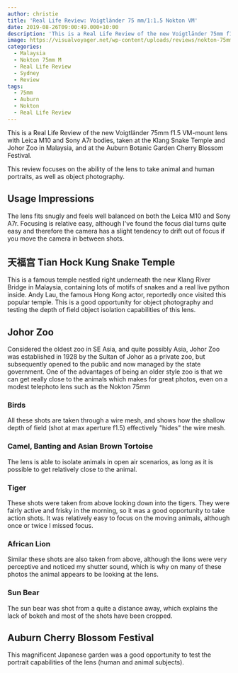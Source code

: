 ```yaml
---
author: christie
title: 'Real Life Review: Voigtländer 75 mm/1:1.5 Nokton VM'
date: 2019-08-26T09:00:49.000+10:00
description: 'This is a Real Life Review of the new Voigtländer 75mm f1.5 VM-mount lens with Leica M10 and Sony A7r bodies.'
image: https://visualvoyager.net/wp-content/uploads/reviews/nokton-75mm-vm/Nokton-75mm-VM-6.jpeg
categories:
  - Malaysia
  - Nokton 75mm M
  - Real Life Review
  - Sydney
  - Review
tags:
  - 75mm
  - Auburn
  - Nokton
  - Real Life Review
---
```


This is a Real Life Review of the new Voigtländer 75mm f1.5 VM-mount lens with Leica M10 and Sony A7r bodies, taken at the Klang Snake Temple and Johor Zoo in Malaysia, and at the Auburn Botanic Garden Cherry Blossom Festival.

This review focuses on the ability of the lens to take animal and human portraits, as well as object photography.

## Usage Impressions

The lens fits snugly and feels well balanced on both the Leica M10 and Sony A7r. Focusing is relative easy, although I've found the focus dial turns quite easy and therefore the camera has a slight tendency to drift out of focus if you move the camera in between shots.

## 天福宫 Tian Hock Kung Snake Temple

This is a famous temple nestled right underneath the new Klang River Bridge in Malaysia, containing lots of motifs of snakes and a real live python inside. Andy Lau, the famous Hong Kong actor, reportedly once visited this popular temple. This is a good opportunity for object photography and testing the depth of field object isolation capabilities of this lens.

## Johor Zoo

Considered the oldest zoo in SE Asia, and quite possibly Asia, Johor Zoo was established in 1928 by the Sultan of Johor as a private zoo, but subsequently opened to the public and now managed by the state government. One of the advantages of being an older style zoo is that we can get really close to the animals which makes for great photos, even on a modest telephoto lens such as the Nokton 75mm

### Birds

All these shots are taken through a wire mesh, and shows how the shallow depth of field (shot at max aperture f1.5) effectively "hides" the wire mesh.

### Camel, Banting and Asian Brown Tortoise

The lens is able to isolate animals in open air scenarios, as long as it is possible to get relatively close to the animal.

### Tiger

These shots were taken from above looking down into the tigers. They were fairly active and frisky in the morning, so it was a good opportunity to take action shots. It was relatively easy to focus on the moving animals, although once or twice I missed focus.

### African Lion

Similar these shots are also taken from above, although the lions were very perceptive and noticed my shutter sound, which is why on many of these photos the animal appears to be looking at the lens.

### Sun Bear

The sun bear was shot from a quite a distance away, which explains the lack of bokeh and most of the shots have been cropped.

## Auburn Cherry Blossom Festival

This magnificent Japanese garden was a good opportunity to test the portrait capabilities of the lens (human and animal subjects).
